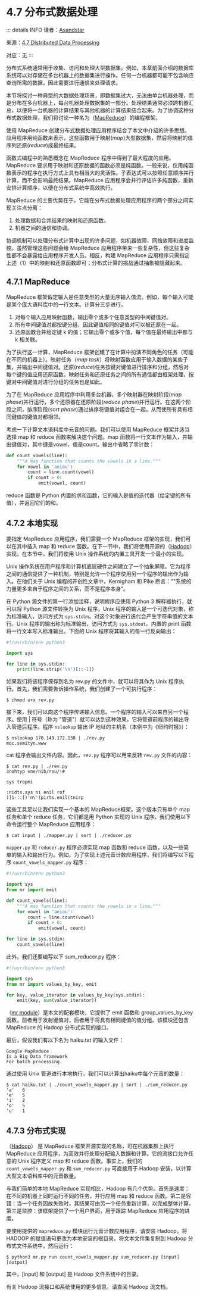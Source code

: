 # 4.7 分布式数据处理

::: details INFO
译者：[Asandstar](https://github.com/asandstar)

来源：[4.7   Distributed Data Processing](https://www.composingprograms.com/pages/47-distributed-data-processing.html)

对应：无
:::

分布式系统通常用于收集、访问和处理大型数据集。例如，本章前面介绍的数据库系统可以对存储在多台机器上的数据集进行操作。任何一台机器都可能不包含响应查询所需的数据，因此需要进行通信来处理请求。

本节将探讨一种典型的大数据处理场景，即数据集过大，无法由单台机器处理，而是分布在多台机器上，每台机器处理数据集的一部分。处理结果通常必须跨机器汇总，以便将一台机器的计算结果与其他机器的计算结果结合起来。为了协调这种分布式数据处理，我们将讨论一种名为（[MapReduce](https://en.wikipedia.org/wiki/MapReduce)）的编程框架。

使用 MapReduce 创建分布式数据处理应用程序结合了本文中介绍的许多思想。应用程序用纯函数来表示，这些函数用于映射(*map*)大型数据集，然后将映射的值序列还原(*reduce*)成最终结果。

函数式编程中的熟悉概念在 MapReduce 程序中得到了最大程度的应用。MapReduce 要求用于映射和还原数据的函数必须是纯函数。一般来说，仅用纯函数表示的程序在执行方式上具有相当大的灵活性。子表达式可以按照任意顺序并行计算，而不会影响最终结果。MapReduce 应用程序会并行评估许多纯函数，重新安排计算顺序，以便在分布式系统中高效执行。

MapReduce 的主要优势在于，它能在分布式数据处理应用程序的两个部分之间实现关注点分离：

  1. 处理数据和合并结果的映射和还原函数。
  2. 机器之间的通信和协调。

协调机制可以处理分布式计算中出现的许多问题，如机器故障、网络故障和进度监控。虽然管理这些问题会给 MapReduce 应用程序带来一些复杂性，但这些复杂性都不会暴露给应用程序开发人员。相反，构建 MapReduce 应用程序只需指定上述（1）中的映射和还原函数即可；分布式计算的挑战通过抽象被隐藏起来。

## 4.7.1   MapReduce

MapReduce 框架假定输入是任意类型的大量无序输入值流。例如，每个输入可能是某个庞大语料库中的一行文本。计算分三步进行。

  1. 对每个输入应用映射函数，输出零个或多个任意类型的中间键值对。
  2. 所有中间键值对都按键分组，因此键值相同的键值对可以被还原在一起。
  3. 还原函数合并给定键 k 的值；它输出零个或多个值，每个值在最终输出中都与 k 相关联。

为了执行这一计算，MapReduce 框架创建了在计算中扮演不同角色的任务（可能在不同的机器上）。映射任务（*map task*）将映射函数应用于输入数据的某些子集，并输出中间键值对。还原(*reduce*)任务按键对键值进行排序和分组，然后对每个键的值应用还原函数。映射任务和还原任务之间的所有通信都由框架处理，按键对中间键值对进行分组的任务也是如此。

为了在 MapReduce 应用程序中利用多台机器，多个映射器在映射阶段(*map phase*)并行运行，多个还原器在还原阶段(*reduce phase*)并行运行。在这两个阶段之间，排序阶段(*sort phase*)通过排序将键值对组合在一起，从而使所有具有相同键值的键值对都相邻。

考虑一下计算文本语料库中元音的问题。我们可以使用 MapReduce 框架并适当选择 map 和 reduce 函数来解决这个问题。map 函数将一行文本作为输入，并输出键值对，其中键是vowel，值是count。输出中省略了零计数：

```python
def count_vowels(line):
    """A map function that counts the vowels in a line."""
    for vowel in 'aeiou':
        count = line.count(vowel)
        if count > 0:
            emit(vowel, count)
```

reduce 函数是 Python 内置的求和函数，它的输入是值的迭代器（给定键的所有值），并返回它们的和。

## 4.7.2 本地实现
要指定 MapReduce 应用程序，我们需要一个 MapReduce 框架的实现，我们可以在其中插入 map 和 reduce 函数。在下一节中，我们将使用开源的（[Hadoop](https://en.wikipedia.org/wiki/Apache_Hadoop)）实现。在本节中，我们将使用 Unix 操作系统的内置工具开发一个最小的实现。

Unix 操作系统在用户程序和计算机底层硬件之间建立了一个抽象屏障。它为程序之间的通信提供了一种机制，特别是允许一个程序使用另一个程序的输出作为输入。在他们关于 Unix 编程的开创性文章中，Kernigham 和 Pike 断言：""系统的力量更多来自于程序之间的关系，而不是程序本身"。

在 Python 源文件的第一行添加注释，说明程序应使用 Python 3 解释器执行，就可以将 Python 源文件转换为 Unix 程序。Unix 程序的输入是一个可迭代对象，称为标准输入，访问方式为 ```sys.stdin```。对这个对象进行迭代会产生字符串值的文本行。Unix 程序的输出称为标准输出，访问方式为 ```sys.stdout```。内置的 print 函数将一行文本写入标准输出。下面的 Unix 程序将其输入的每一行反向输出：

```python
#!/usr/bin/env python3

import sys

for line in sys.stdin:
    print(line.strip('\n')[::-1])
```

如果我们将该程序保存到名为 rev.py 的文件中，就可以将其作为 Unix 程序执行。首先，我们需要告诉操作系统，我们创建了一个可执行程序：

```
$ chmod u+x rev.py
```

接下来，我们可以向这个程序传递输入信息。一个程序的输入可以来自另一个程序。使用 | 符号（称为 "管道"）就可以达到这种效果，它将管道前程序的输出导入管道后程序。程序 ```nslookup``` 输出 IP 地址的主机名（本例中为《纽约时报》）：

```
$ nslookup 170.149.172.130 | ./rev.py
moc.semityn.www
```

cat 程序会输出文件内容。因此，```rev.py``` 程序可以用来反转 ```rev.py``` 文件的内容：

```
$ cat rev.py | ./rev.py
3nohtyp vne/nib/rsu/!#

sys tropmi

:nidts.sys ni enil rof
)]1-::[)'n\'(pirts.enil(tnirp
```

这些工具足以让我们实现一个基本的 MapReduce框架。这个版本只有单个 map 任务和单个 reduce 任务，它们都是用 Python 实现的 Unix 程序。我们使用以下命令运行整个 MapReduce 应用程序：

```
$ cat input | ./mapper.py | sort | ./reducer.py
```

```mapper.py``` 和 ```reducer.py``` 程序必须实现 map 函数和 reduce 函数，以及一些简单的输入和输出行为。例如，为了实现上述元音计数应用程序，我们将编写以下程序 ```count_vowels_mapper.py``` 程序：

```python
#!/usr/bin/env python3

import sys
from mr import emit

def count_vowels(line):
    """A map function that counts the vowels in a line."""
    for vowel in 'aeiou':
        count = line.count(vowel)
        if count > 0:
            emit(vowel, count)

for line in sys.stdin:
    count_vowels(line)
```

此外，我们还要编写以下 sum_reducer.py 程序：

```python
#!/usr/bin/env python3

import sys
from mr import values_by_key, emit

for key, value_iterator in values_by_key(sys.stdin):
    emit(key, sum(value_iterator))
```

（[mr module](http://www.composingprograms.com/examples/mapreduce/mr.py)）是本文的配套模块，它提供了 emit 函数和 group_values_by_key 函数，前者用于发射键值对，后者用于将具有相同键值的值分组。该模块还包含 MapReduce 的 Hadoop 分布式实现的接口。

最后，假设我们有以下名为 haiku.txt 的输入文件：

```
Google MapReduce
Is a Big Data framework
For batch processing
```

通过使用 Unix 管道进行本地执行，我们可以计算出haiku中每个元音的数量：
```
$ cat haiku.txt | ./count_vowels_mapper.py | sort | ./sum_reducer.py
'a'   6
'e'   5
'i'   2
'o'   5
'u'   1
```

## 4.7.3 分布式实现

（[Hadoop](https://en.wikipedia.org/wiki/Apache_Hadoop)） 是 MapReduce 框架开源实现的名称，可在机器集群上执行 MapReduce 应用程序，为高效并行处理分配输入数据和计算。它的流接口允许任意的 Unix 程序定义 map 和 reduce 函数。事实上，我们的 ```count_vowels_mapper.py``` 和 ```sum_reducer.py``` 可直接用于 Hadoop 安装，以计算大型文本语料库中的元音数量。

与我们简单的本地 MapReduce 实现相比，Hadoop 有几个优势。首先是速度：在不同的机器上同时运行不同的任务，并行应用 map 和 reduce 函数。第二是容错：当一个任务因故失败时，其结果可由另一个任务重新计算，以完成整体计算。第三是监控：该框架提供了一个用户界面，用于跟踪 MapReduce 应用程序的进度。

要使用提供的 ```mapreduce.py``` 模块运行元音计数应用程序，请安装 Hadoop，将 HADOOP 的赋值语句更改为本地安装的根目录，将文本文件集复制到 Hadoop 分布式文件系统中，然后运行：

```
$ python3 mr.py run count_vowels_mapper.py sum_reducer.py [input] [output]
```

其中，[input] 和 [output] 是 Hadoop 文件系统中的目录。

有关 Hadoop 流接口和系统使用的更多信息，请查阅 Hadoop 流文档。

